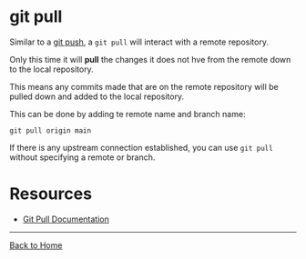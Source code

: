 # git pull

Similar to a [git push](./PUSH.md), a `git pull` will interact with a remote repository.

Only this time it will **pull** the changes it does not hve from the remote down to the local repository. 

This means any commits made that are on the remote repository will be pulled down and added to the local repository. 

This can be done by adding te remote name and branch name:

```
git pull origin main
```

If there is any upstream connection established, you can use `git pull` without specifying a remote or branch.

# Resources

- [Git Pull Documentation](https://git-scm.com/docs/git-pull)

---

[Back to Home](../README.md)
